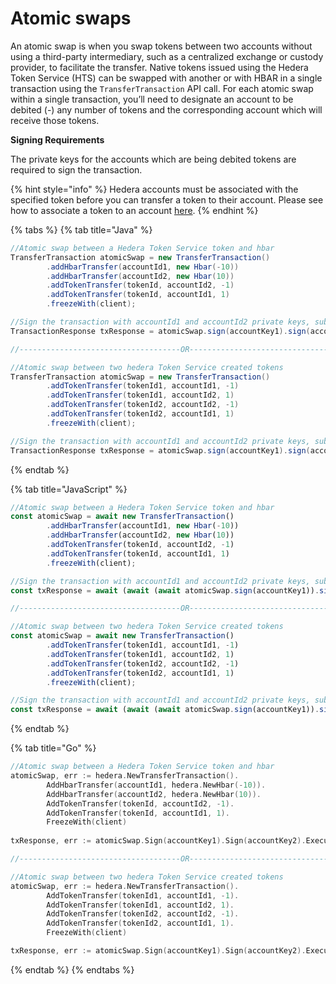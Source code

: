 # Atomic swaps

An atomic swap is when you swap tokens between two accounts without using a third-party intermediary, such as a centralized exchange or custody provider, to facilitate the transfer. Native tokens issued using the Hedera Token Service (HTS) can be swapped with another or with HBAR in a single transaction using the `TransferTransaction` API call. For each atomic swap within a single transaction, you’ll need to designate an account to be debited (-) any number of tokens and the corresponding account which will receive those tokens.

**Signing Requirements**

The private keys for the accounts which are being debited tokens are required to sign the transaction.

{% hint style="info" %}
Hedera accounts must be associated with the specified token before you can transfer a token to their account. Please see how to associate a token to an account [here](associate-tokens-to-an-account.md).
{% endhint %}

{% tabs %}
{% tab title="Java" %}
```java
//Atomic swap between a Hedera Token Service token and hbar
TransferTransaction atomicSwap = new TransferTransaction()
        .addHbarTransfer(accountId1, new Hbar(-10))
        .addHbarTransfer(accountId2, new Hbar(10))
        .addTokenTransfer(tokenId, accountId2, -1)
        .addTokenTransfer(tokenId, accountId1, 1)
        .freezeWith(client);

//Sign the transaction with accountId1 and accountId2 private keys, submit the transaction to a Hedera network
TransactionResponse txResponse = atomicSwap.sign(accountKey1).sign(accountKey2).execute(client);

//------------------------------------OR---------------------------------------

//Atomic swap between two hedera Token Service created tokens
TransferTransaction atomicSwap = new TransferTransaction()
        .addTokenTransfer(tokenId1, accountId1, -1)
        .addTokenTransfer(tokenId1, accountId2, 1)
        .addTokenTransfer(tokenId2, accountId2, -1)
        .addTokenTransfer(tokenId2, accountId1, 1)
        .freezeWith(client);

//Sign the transaction with accountId1 and accountId2 private keys, submit the transaction to a Hedera network
TransactionResponse txResponse = atomicSwap.sign(accountKey1).sign(accountKey2).execute(client);
```
{% endtab %}

{% tab title="JavaScript" %}
```javascript
//Atomic swap between a Hedera Token Service token and hbar
const atomicSwap = await new TransferTransaction()
        .addHbarTransfer(accountId1, new Hbar(-10))
        .addHbarTransfer(accountId2, new Hbar(10))
        .addTokenTransfer(tokenId, accountId2, -1)
        .addTokenTransfer(tokenId, accountId1, 1)
        .freezeWith(client);

//Sign the transaction with accountId1 and accountId2 private keys, submit the transaction to a Hedera network
const txResponse = await (await (await atomicSwap.sign(accountKey1)).sign(accountKey2)).execute(client);

//------------------------------------OR---------------------------------------

//Atomic swap between two hedera Token Service created tokens
const atomicSwap = await new TransferTransaction()
        .addTokenTransfer(tokenId1, accountId1, -1)
        .addTokenTransfer(tokenId1, accountId2, 1)
        .addTokenTransfer(tokenId2, accountId2, -1)
        .addTokenTransfer(tokenId2, accountId1, 1)
        .freezeWith(client);

//Sign the transaction with accountId1 and accountId2 private keys, submit the transaction to a Hedera network
const txResponse = await (await (await atomicSwap.sign(accountKey1)).sign(accountKey2)).execute(client);
```
{% endtab %}

{% tab title="Go" %}
```go
//Atomic swap between a Hedera Token Service token and hbar
atomicSwap, err := hedera.NewTransferTransaction().
        AddHbarTransfer(accountId1, hedera.NewHbar(-10)).
        AddHbarTransfer(accountId2, hedera.NewHbar(10)).
        AddTokenTransfer(tokenId, accountId2, -1).
        AddTokenTransfer(tokenId, accountId1, 1).
        FreezeWith(client)
	
txResponse, err := atomicSwap.Sign(accountKey1).Sign(accountKey2).Execute(client)

//------------------------------------OR---------------------------------------

//Atomic swap between two hedera Token Service created tokens
atomicSwap, err := hedera.NewTransferTransaction().
        AddTokenTransfer(tokenId1, accountId1, -1).
        AddTokenTransfer(tokenId1, accountId2, 1).
        AddTokenTransfer(tokenId2, accountId2, -1).
        AddTokenTransfer(tokenId2, accountId1, 1).
        FreezeWith(client)

txResponse, err := atomicSwap.Sign(accountKey1).Sign(accountKey2).Execute(client)
```
{% endtab %}
{% endtabs %}
